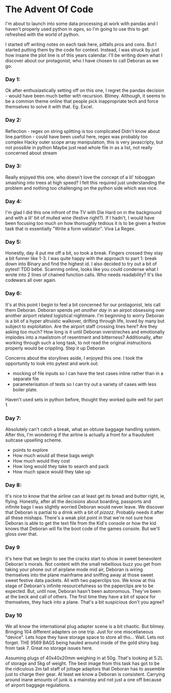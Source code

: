# The Advent Of Code

I'm about to launch into some data processing at work with pandas and I haven't properly used python in *ages*, so I'm going to use this to get refreshed with the world of python.

I started off writing notes on each task here, pitfalls pros and cons. But I started putting them by the code for context.
Instead, I was struck by just how insane the plot line is of this years calendar.
I'll be writing down what I discover about our protagonist, who I have chosen to call Deboran as we go.

### Day 1:
Ok after enthusiastically setting off on this one, I regret the pandas decision - would have been much better with recursion. Blimey. Although, it seems to be a common theme online that people pick inappropriate tech and force themselves to solve it with that. Eg. Excel. 

### Day 2:
Reflection - regex on string splitting is too complicated 
Didn't know about line.partition - could have been useful here, regex was probably too complex
Hacky outer scope array manipulation, this is very javascripty, but not possible in python
Maybe just read whole file in as a list, not really concerned about stream

### Day 3:
Really enjoyed this one, who doesn't love the concept of a lil' toboggan smashing into trees at high speed?
I felt this required just understanding the problem and nothing too challenging on the python side which was nice.

### Day 4:
I'm glad I did this one infront of the TV with Die Hard on in the background and with a lil' bit of mulled wine (festive right?). If I hadn't, I would have been focusing too much on how thoroughly tedious it is to be given a festive task that is essentially "Write a form validator". 
Viva La Regex.

### Day 5:
Honestly, day 4 put me off a bit, so took a break. Fingers crossed they stay a bit funner like 1-3. 
I was quite happy with the approach to part 1: break down into Binary and find the highest id. 
I also decided to try out a bit of pytest! TDD bébé.
Scanning online, looks like you could condense what I wrote into 2 lines of chained function calls. Who needs readability? It's like codewars all over again.

### Day 6:
It's at this point I begin to feel a bit concerned for our protagonist, lets call them Deboran.
Deboran spends *yet another day* in an airpot obsessing over another airport related logistical nightmare. 
I'm beginning to worry Deboran is a bit of a hyper altruistic walkover, drifting through life, loved by many but subject to exploitation. Are the airport staff crossing lines here? Are they asking too much? How long is it until Deboran overstreches and emotionally implodes into a maelstrom of resentment and bitterness? 
Additionally, after working through such a long task, to not read the original instructions properly would be crippling. Step it up Deboran

Concerns about the storylines aside, I enjoyed this one.
I took the opportunity to look into pytest and work out:
- mocking of file inputs so I can have the test cases inline rather than in a separate file
- parameterisation of tests so I can try out a variety of cases with less boiler plate.

Haven't used sets in python before, thought they worked quite well for part 1

### Day 7:
Absolutely can't catch a break, what an obtuse baggage handling system. After this, I'm wondering if the airline is actually a front for a fraudulent suitcase upselling scheme.

- points to explore
- How much would all these bags weigh
- How much would they cost
- How long would they take to search and pack
- How much space would they take up


### Day 8:
It's nice to know that the airline can at least get its bread and butter right, ie, flying. Honestly, after all the decisions about boarding, passports and infinite bags I was slightly worried Deboran would never leave. We discover that Deboran is partial to a drink with a bit of *pizazz*. Probably needs it after all these mishaps.
There's a weak plot point in that we're not sure how Deboran is able to get the text file from the Kid's console or how the kid knows that Deboran will fix the boot code of the games console. But we'll gloss over that.


### Day 9
It's here that we begin to see the cracks start to show in sweet benevolent Deboran's morals.
Not content with the small rebellious buzz you get from taking your phone out of airplane mode mid air, Deboran is wiring themselves into the plane mainframe and sniffing away at those sweet sweet festive data packets.
All with two paperclips too. We know at this stage of Deboran's infinite resourcefulness so the paperclips are to be expected. But, until now, Deboran hasn't been autonomous. They've been at the beck and call of others. The first time they have a bit of space for themselves, they hack into a plane. That's a bit suspicious don't you agree?


### Day 10
We all know the international plug adapter scene is a bit chaotic. 
But blimey. Bringing 104 different adapters on one trip. Just for one miscellaneous "device".
Lets hope they have storage space to store all tho...
Wait. 
Lets not forget. THE 9569 BAGS being hauled around inside of the gold shiny bag from task 7. Great no storage issues here.

Assuming plugs of 40x40x20mm weighing in at 50g. That's looking at 5.2L of storage and 5kg of weight.
The best image from this task has got to be the ridiculous 2m tall staff of joltage adaptors that Deboran has to assemble just to charge their gear.  At least we know a Deboran is consistent. Carrying around inane amounts of junk is a mainstay and not just a one off because of airport baggage regulations.






